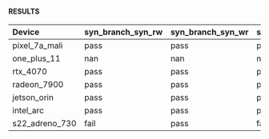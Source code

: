 #### RESULTS


| Device         | syn_branch_syn_rw   | syn_branch_syn_wr   | syn_branch_syn_ww   | syn_lock_step_rw   | syn_lock_step_wr   | syn_lock_step_ww   | syn_subgroup_op_rw   | syn_subgroup_op_wr   | syn_subgroup_op_ww   | syn_memory_converge_ww   | syn_memory_converge_ra   |
|:---------------|:--------------------|:--------------------|:--------------------|:-------------------|:-------------------|:-------------------|:---------------------|:---------------------|:---------------------|:-------------------------|:-------------------------|
| pixel_7a_mali  | pass                | pass                | pass                | pass               | pass               | pass               | pass                 | pass                 | pass                 | nan                      | nan                      |
| one_plus_11    | nan                 | nan                 | nan                 | nan                | nan                | nan                | nan                  | nan                  | nan                  | nan                      | nan                      |
| rtx_4070       | pass                | pass                | pass                | pass               | pass               | pass               | pass                 | pass                 | pass                 | fail                     | fail                     |
| radeon_7900    | pass                | pass                | pass                | pass               | pass               | pass               | pass                 | pass                 | pass                 | fail                     | fail                     |
| jetson_orin    | pass                | pass                | pass                | pass               | pass               | pass               | pass                 | pass                 | pass                 | nan                      | nan                      |
| intel_arc      | pass                | pass                | pass                | pass               | pass               | pass               | pass                 | pass                 | pass                 | fail                     | fail                     |
| s22_adreno_730 | fail                | pass                | fail                | fail               | fail               | fail               | pass                 | pass                 | pass                 | pass                     | pass                     |
